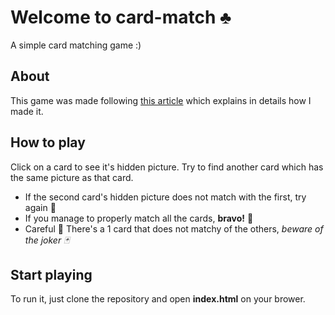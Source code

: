 # Welcome to card-match ♣️
A simple card matching game :)

## About
This game was made following [this article]() which explains in details how I made it.

## How to play
Click on a card to see it's hidden picture. Try to find another card which has the same picture as that card. 
* If the second card's hidden picture does not match with the first, try again 💫
* If you manage to properly match all the cards, __bravo!__ 🎉
* Careful 🛑 There's a 1 card that does not matchy of the others, _beware of the joker 🃏_

## Start playing
   
To run it, just clone the repository and open __index.html__ on your brower. 
